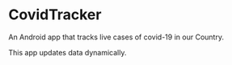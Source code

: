 # CovidTracker

An Android app that tracks live cases of covid-19 in our Country.

This app updates data dynamically.
